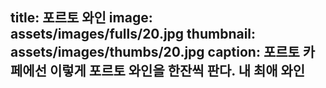 title: 포르토 와인
image: assets/images/fulls/20.jpg
thumbnail: assets/images/thumbs/20.jpg
caption: 포르토 카페에선 이렇게 포르토 와인을 한잔씩 판다. 내 최애 와인
---
